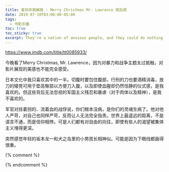```yaml
---
title: 爱将你我解放 - Merry Christmas Mr. Lawrence 观后感
date: 2019-07-10T03:00:00-05:00
tags:
  - 书影乐播
toc: true
toc_sticky: true
excerpt: They're a nation of anxious people, and they could do nothing individually. So they went mad, en masse.
---
```


https://www.imdb.com/title/tt0085933/

今晚看了Merry Christmas, Mr. Lawrence，因为对暴力和战争主题太过抵触，对影片展现的美感也不能完全感受。

日本文化中我只喜欢其中的一半。切腹时要包住腹部，行刑的刀也要酒精消毒，放刀的矮凳可用于垫高臀部以方便刀入腹，以及即使血腥却仍然恬静的仪式感，是我喜欢的。但这些背后无法忽视的军国主义残忍和暴虐（对于肉体以及精神），是我不喜欢的。

军官对拄着拐的、流着血的战俘说，你们根本没病，是你们的灵魂生病了。他对他人严苛，对自己也同样严苛，反而让人无法完全指责。世界上最遥远的距离，不是语言不通，而是信仰相悖。可是人们都有对自由的向往，即使有些人的渴望被集体主义埋得更深。

突然感觉年轻的坂本龙一和犬之岛里的小男孩长相神似。可能是因为下眼线都画得很重。

{% comment %}


{% endcomment %}
